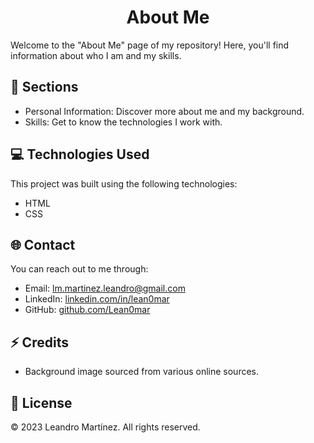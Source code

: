 <h1 align="center">About Me</h1>

Welcome to the "About Me" page of my repository! Here, you'll find information about who I am and my skills.

## 📄 Sections

- Personal Information: Discover more about me and my background.
- Skills: Get to know the technologies I work with.

## 💻 Technologies Used

This project was built using the following technologies:

- HTML
- CSS

## 🌐 Contact

You can reach out to me through:

- Email: [lm.martinez.leandro@gmail.com](mailto:lm.martinez.leandro@gmail.com)
- LinkedIn: [linkedin.com/in/lean0mar](https://www.linkedin.com/in/lean0mar)
- GitHub: [github.com/Lean0mar](https://github.com/Lean0mar)

## ⚡ Credits

- Background image sourced from various online sources.

## 📖 License

© 2023 Leandro Martínez. All rights reserved.
